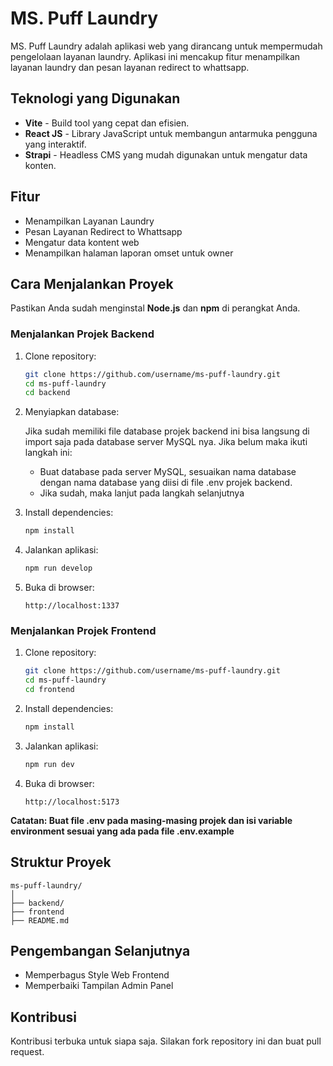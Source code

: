 # MS. Puff Laundry

MS. Puff Laundry adalah aplikasi web yang dirancang untuk mempermudah pengelolaan layanan laundry. Aplikasi ini mencakup fitur menampilkan layanan laundry dan pesan layanan redirect to whattsapp.

## Teknologi yang Digunakan

* **Vite** - Build tool yang cepat dan efisien.
* **React JS** - Library JavaScript untuk membangun antarmuka pengguna yang interaktif.
* **Strapi** - Headless CMS yang mudah digunakan untuk mengatur data konten.

## Fitur

* Menampilkan Layanan Laundry
* Pesan Layanan Redirect to Whattsapp
* Mengatur data kontent web
* Menampilkan halaman laporan omset untuk owner

## Cara Menjalankan Proyek

Pastikan Anda sudah menginstal **Node.js** dan **npm** di perangkat Anda.

### Menjalankan Projek Backend

1. Clone repository:

   ```bash
   git clone https://github.com/username/ms-puff-laundry.git
   cd ms-puff-laundry
   cd backend
   ```

2. Menyiapkan database:

   Jika sudah memiliki file database projek backend ini bisa langsung di import saja pada database server MySQL nya. Jika belum maka ikuti langkah ini:

   * Buat database pada server MySQL, sesuaikan nama database dengan nama database yang diisi di file .env projek backend.
   * Jika sudah, maka lanjut pada langkah selanjutnya

3. Install dependencies:

   ```bash
   npm install
   ```

4. Jalankan aplikasi:

   ```bash
   npm run develop
   ```

5. Buka di browser:

   ```
   http://localhost:1337
   ```

### Menjalankan Projek Frontend

1. Clone repository:

   ```bash
   git clone https://github.com/username/ms-puff-laundry.git
   cd ms-puff-laundry
   cd frontend
   ```

2. Install dependencies:

   ```bash
   npm install
   ```

3. Jalankan aplikasi:

   ```bash
   npm run dev
   ```

4. Buka di browser:

   ```
   http://localhost:5173
   ```

**Catatan: Buat file .env pada masing-masing projek dan isi variable environment sesuai yang ada pada file .env.example**

## Struktur Proyek

```
ms-puff-laundry/
│
├── backend/             
├── frontend
├── README.md         
```

## Pengembangan Selanjutnya

* Memperbagus Style Web Frontend
* Memperbaiki Tampilan Admin Panel

## Kontribusi

Kontribusi terbuka untuk siapa saja. Silakan fork repository ini dan buat pull request.

